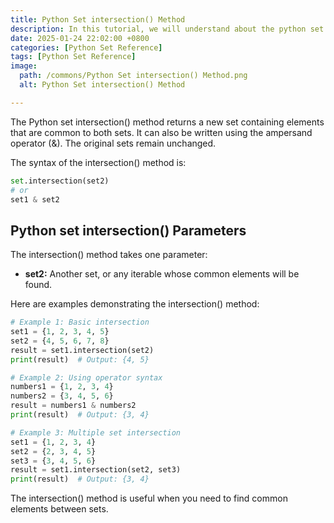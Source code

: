 ```yaml
---
title: Python Set intersection() Method 
description: In this tutorial, we will understand about the python set intersection() method and its uses.
date: 2025-01-24 22:02:00 +0800
categories: [Python Set Reference]
tags: [Python Set Reference]
image:
  path: /commons/Python Set intersection() Method.png
  alt: Python Set intersection() Method 

---
```


The Python set intersection() method returns a new set containing elements that are common to both sets. It can also be written using the ampersand operator (&). The original sets remain unchanged.

The syntax of the intersection() method is:

```python
set.intersection(set2)
# or
set1 & set2
```

<script type="text/javascript">
	atOptions = {
		'key' : '98858c4e91885e00ea9926beee01c03e',
		'format' : 'iframe',
		'height' : 90,
		'width' : 728,
		'params' : {}
	};
</script>
<script type="text/javascript" src="https://www.highperformanceformat.com/98858c4e91885e00ea9926beee01c03e/invoke.js"></script>
## Python set intersection() Parameters

<script type="text/javascript">
	atOptions = {
		'key' : '98858c4e91885e00ea9926beee01c03e',
		'format' : 'iframe',
		'height' : 90,
		'width' : 728,
		'params' : {}
	};
</script>
<script type="text/javascript" src="https://www.highperformanceformat.com/98858c4e91885e00ea9926beee01c03e/invoke.js"></script>
The intersection() method takes one parameter:

* **set2:** Another set, or any iterable whose common elements will be found.

<script type="text/javascript">
	atOptions = {
		'key' : '98858c4e91885e00ea9926beee01c03e',
		'format' : 'iframe',
		'height' : 90,
		'width' : 728,
		'params' : {}
	};
</script>
<script type="text/javascript" src="https://www.highperformanceformat.com/98858c4e91885e00ea9926beee01c03e/invoke.js"></script>
Here are examples demonstrating the intersection() method:

```python
# Example 1: Basic intersection
set1 = {1, 2, 3, 4, 5}
set2 = {4, 5, 6, 7, 8}
result = set1.intersection(set2)
print(result)  # Output: {4, 5}

# Example 2: Using operator syntax
numbers1 = {1, 2, 3, 4}
numbers2 = {3, 4, 5, 6}
result = numbers1 & numbers2
print(result)  # Output: {3, 4}

# Example 3: Multiple set intersection
set1 = {1, 2, 3, 4}
set2 = {2, 3, 4, 5}
set3 = {3, 4, 5, 6}
result = set1.intersection(set2, set3)
print(result)  # Output: {3, 4}
```

The intersection() method is useful when you need to find common elements between sets.